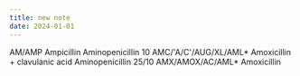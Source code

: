 ```yaml
---
title: new note
date: 2024-01-01
---
```

AM/AMP
Ampicillin
Aminopenicillin
10
AMC/'A/C'/AUG/XL/AML*
Amoxicillin + clavulanic acid
Aminopenicillin
25/10
AMX/AMOX/AC/AML*
Amoxicillin
